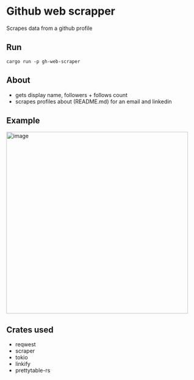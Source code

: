 # Github web scrapper
Scrapes data from a github profile

## Run
```shell
cargo run -p gh-web-scraper 
```

## About
- gets display name, followers + follows count
- scrapes profiles about (README.md) for an email and linkedin

## Example
<img width="476" alt="image" src="https://github.com/dejwi/rust-miniprojects/assets/80927085/1c9868e3-286a-4493-b08d-91fe237b2783">


## Crates used
- reqwest
- scraper
- tokio
- linkify
- prettytable-rs
